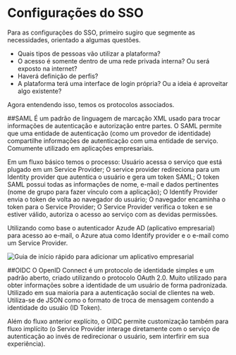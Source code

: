 # Configurações do SSO

Para as configurações do SSO, primeiro sugiro que segmente as necessidades, orientado a algumas questões.
- Quais tipos de pessoas vão utilizar a plataforma?
- O acesso é somente dentro de uma rede privada interna? Ou será exposto na internet?
- Haverá definição de perfis?
- A plataforma terá uma interface de login própria? Ou a ideia é aproveitar algo existente?

Agora entendendo isso, temos os protocolos associados.

##SAML
É um padrão de linguagem de marcação XML usado para trocar informações de autenticação e autorização entre partes. O SAML permite que uma entidade de autenticação (como um provedor de identidade) compartilhe informações de autenticação com uma entidade de serviço. Comumente utilizado em aplicações empresariais.

Em um fluxo básico temos o processo:
Usuário acessa o serviço que está plugado em um Service Provider;
O service provider redireciona para um Identity provider que autentica o usuário e gera um token SAML;
O token SAML possui todas as informações de nome, e-mail e dados pertinentes (nome de grupo para fazer vínculo com a aplicação);
O Identify Provider envia o token de volta ao navegador do usuário;
O navegador encaminha o token para o Service Provider;
O Service Provider verifica o token e se estiver válido, autoriza o acesso ao serviço com as devidas permissões.

Utilizando como base o autenticador Azude AD (aplicativo empresarial) para acesso ao e-mail, o Azure atua como Identify provider e o e-mail como um Service Provider. 

![Guia de início rápido para adicionar um aplicativo empresarial](https://learn.microsoft.com/pt-br/entra/identity/enterprise-apps/add-application-portal)


##OIDC
O OpenID Connect é um protocolo de identidade simples e um padrão aberto, criado utilizando o protocolo OAuth 2.0. Muito utilizado para obter informações sobre a identidade de um usuário de forma padronizada. Utilizado em sua maioria para a autenticação social de clientes na web. Utiliza-se de JSON como o formato de troca de mensagem contendo a identidade do usuáio (ID Token). 

Além do fluxo anterior explícito, o OIDC permite customização também para fluxo implícito (o Service Provider interage diretamente com o serviço de autenticação ao invés de redirecionar o usuário, sem interfirir em sua experiência). 
